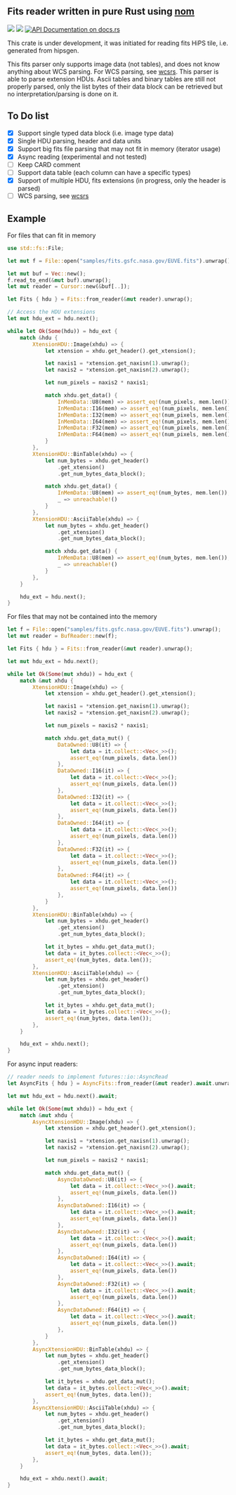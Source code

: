 Fits reader written in pure Rust using [nom](https://github.com/Geal/nom)
-------------------------------------------------------------------------

[![](https://img.shields.io/crates/v/fitsrs.svg)](https://crates.io/crates/fitsrs)
[![](https://img.shields.io/crates/d/fitsrs.svg)](https://crates.io/crates/fitsrs)
[![API Documentation on docs.rs](https://docs.rs/fitsrs/badge.svg)](https://docs.rs/fitsrs/)

This crate is under development, it was initiated for reading fits HiPS tile, i.e. generated from hipsgen.

This fits parser only supports image data (not tables), and does not know anything about WCS parsing.
For WCS parsing, see [wcsrs](https://github.com/cds-astro/wcs-rs).
This parser is able to parse extension HDUs. Ascii tables and binary tables are still not properly parsed, only the list bytes of their data block can be retrieved but no interpretation/parsing is done on it.

To Do list
----------

* [X] Support single typed data block (i.e. image type data)
* [X] Single HDU parsing, header and data units 
* [X] Support big fits file parsing that may not fit in memory (iterator usage)
* [X] Async reading (experimental and not tested)
* [ ] Keep CARD comment
* [ ] Support data table (each column can have a specific types)
* [X] Support of multiple HDU, fits extensions (in progress, only the header is parsed)
* [ ] WCS parsing, see [wcsrs](https://github.com/cds-astro/wcs-rs)

Example
----------

For files that can fit in memory
```rust
use std::fs::File;

let mut f = File::open("samples/fits.gsfc.nasa.gov/EUVE.fits").unwrap();

let mut buf = Vec::new();
f.read_to_end(&mut buf).unwrap();
let mut reader = Cursor::new(&buf[..]);

let Fits { hdu } = Fits::from_reader(&mut reader).unwrap();

// Access the HDU extensions
let mut hdu_ext = hdu.next();

while let Ok(Some(hdu)) = hdu_ext {
    match &hdu {
        XtensionHDU::Image(xhdu) => {
            let xtension = xhdu.get_header().get_xtension();

            let naxis1 = *xtension.get_naxisn(1).unwrap();
            let naxis2 = *xtension.get_naxisn(2).unwrap();

            let num_pixels = naxis2 * naxis1;

            match xhdu.get_data() {
                InMemData::U8(mem) => assert_eq!(num_pixels, mem.len()),
                InMemData::I16(mem) => assert_eq!(num_pixels, mem.len()),
                InMemData::I32(mem) => assert_eq!(num_pixels, mem.len()),
                InMemData::I64(mem) => assert_eq!(num_pixels, mem.len()),
                InMemData::F32(mem) => assert_eq!(num_pixels, mem.len()),
                InMemData::F64(mem) => assert_eq!(num_pixels, mem.len()),
            }
        },
        XtensionHDU::BinTable(xhdu) => {
            let num_bytes = xhdu.get_header()
                .get_xtension()
                .get_num_bytes_data_block();

            match xhdu.get_data() {
                InMemData::U8(mem) => assert_eq!(num_bytes, mem.len()),
                _ => unreachable!()
            }
        },
        XtensionHDU::AsciiTable(xhdu) => {
            let num_bytes = xhdu.get_header()
                .get_xtension()
                .get_num_bytes_data_block();

            match xhdu.get_data() {
                InMemData::U8(mem) => assert_eq!(num_bytes, mem.len()),
                _ => unreachable!()
            }
        },
    }

    hdu_ext = hdu.next();
}
```

For files that may not be contained into the memory
```rust
let f = File::open("samples/fits.gsfc.nasa.gov/EUVE.fits").unwrap();
let mut reader = BufReader::new(f);

let Fits { hdu } = Fits::from_reader(&mut reader).unwrap();

let mut hdu_ext = hdu.next();

while let Ok(Some(mut xhdu)) = hdu_ext {
    match &mut xhdu {
        XtensionHDU::Image(xhdu) => {
            let xtension = xhdu.get_header().get_xtension();

            let naxis1 = *xtension.get_naxisn(1).unwrap();
            let naxis2 = *xtension.get_naxisn(2).unwrap();

            let num_pixels = naxis2 * naxis1;

            match xhdu.get_data_mut() {
                DataOwned::U8(it) => {
                    let data = it.collect::<Vec<_>>();
                    assert_eq!(num_pixels, data.len())
                },
                DataOwned::I16(it) => {
                    let data = it.collect::<Vec<_>>();
                    assert_eq!(num_pixels, data.len())
                },
                DataOwned::I32(it) => {
                    let data = it.collect::<Vec<_>>();
                    assert_eq!(num_pixels, data.len())
                },
                DataOwned::I64(it) => {
                    let data = it.collect::<Vec<_>>();
                    assert_eq!(num_pixels, data.len())
                },
                DataOwned::F32(it) => {
                    let data = it.collect::<Vec<_>>();
                    assert_eq!(num_pixels, data.len())
                },
                DataOwned::F64(it) => {
                    let data = it.collect::<Vec<_>>();
                    assert_eq!(num_pixels, data.len())
                },
            }
        },
        XtensionHDU::BinTable(xhdu) => {
            let num_bytes = xhdu.get_header()
                .get_xtension()
                .get_num_bytes_data_block();

            let it_bytes = xhdu.get_data_mut();
            let data = it_bytes.collect::<Vec<_>>();
            assert_eq!(num_bytes, data.len());
        },
        XtensionHDU::AsciiTable(xhdu) => {
            let num_bytes = xhdu.get_header()
                .get_xtension()
                .get_num_bytes_data_block();

            let it_bytes = xhdu.get_data_mut();
            let data = it_bytes.collect::<Vec<_>>();
            assert_eq!(num_bytes, data.len());
        },
    }

    hdu_ext = xhdu.next();
}
```

For async input readers:

```rust
// reader needs to implement futures::io::AsyncRead
let AsyncFits { hdu } = AsyncFits::from_reader(&mut reader).await.unwrap();

let mut hdu_ext = hdu.next().await;

while let Ok(Some(mut xhdu)) = hdu_ext {
    match &mut xhdu {
        AsyncXtensionHDU::Image(xhdu) => {
            let xtension = xhdu.get_header().get_xtension();

            let naxis1 = *xtension.get_naxisn(1).unwrap();
            let naxis2 = *xtension.get_naxisn(2).unwrap();

            let num_pixels = naxis2 * naxis1;

            match xhdu.get_data_mut() {
                AsyncDataOwned::U8(it) => {
                    let data = it.collect::<Vec<_>>().await;
                    assert_eq!(num_pixels, data.len())
                },
                AsyncDataOwned::I16(it) => {
                    let data = it.collect::<Vec<_>>().await;
                    assert_eq!(num_pixels, data.len())
                },
                AsyncDataOwned::I32(it) => {
                    let data = it.collect::<Vec<_>>().await;
                    assert_eq!(num_pixels, data.len())
                },
                AsyncDataOwned::I64(it) => {
                    let data = it.collect::<Vec<_>>().await;
                    assert_eq!(num_pixels, data.len())
                },
                AsyncDataOwned::F32(it) => {
                    let data = it.collect::<Vec<_>>().await;
                    assert_eq!(num_pixels, data.len())
                },
                AsyncDataOwned::F64(it) => {
                    let data = it.collect::<Vec<_>>().await;
                    assert_eq!(num_pixels, data.len())
                },
            }
        },
        AsyncXtensionHDU::BinTable(xhdu) => {
            let num_bytes = xhdu.get_header()
                .get_xtension()
                .get_num_bytes_data_block();

            let it_bytes = xhdu.get_data_mut();
            let data = it_bytes.collect::<Vec<_>>().await;
            assert_eq!(num_bytes, data.len());
        },
        AsyncXtensionHDU::AsciiTable(xhdu) => {
            let num_bytes = xhdu.get_header()
                .get_xtension()
                .get_num_bytes_data_block();

            let it_bytes = xhdu.get_data_mut();
            let data = it_bytes.collect::<Vec<_>>().await;
            assert_eq!(num_bytes, data.len());
        },
    }

    hdu_ext = xhdu.next().await;
}
```